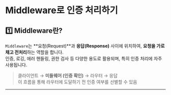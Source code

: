 # Middleware로 인증 처리하기
## 1️⃣ Middleware란?
`Middleware`는 **요청(Request)**과 **응답(Response)** 사이에 위치하여, **요청을 가로채고 전처리**하는 역할을 합니다.  
인증, 로깅, 에러 핸들링, 권한 검사 등 다양한 용도로 활용되며, 특히 인증 처리에 자주 사용됩니다.

> 클라이언트 → **미들웨어 (인증 확인)** → 라우터 → 응답  
이 흐름을 통해 라우터에 도달하기 전 인증 여부를 선별할 수 있음
--- 
<br>
